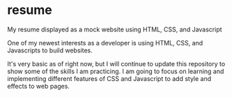 # resume
My resume displayed as a mock website using HTML, CSS, and Javascript

One of my newest interests as a developer is using HTML, CSS, and Javascripts to build websites.

It's very basic as of right now, but I will continue to update this repository to show some of the skills I am practicing.  I am going to   focus on learning and implementing different features of CSS and Javascript to add style and effects to web pages.
